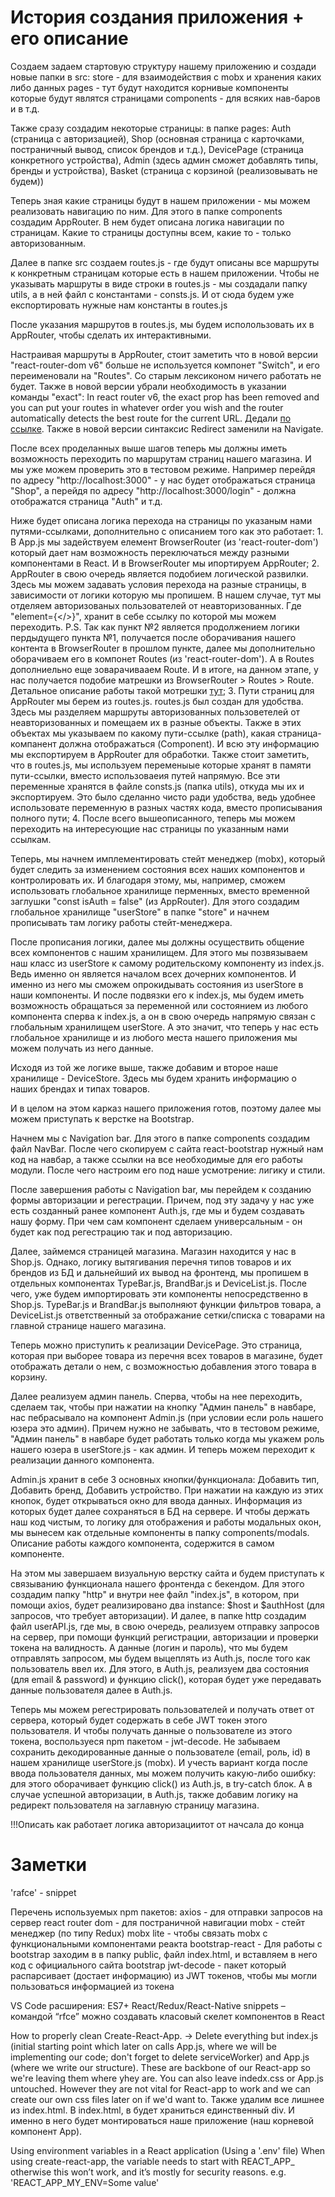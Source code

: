 # История создания приложения + его описание

Cоздаем задаем стартовую структуру нашему приложению и создади новые папки в src:
    store - для взаимодействия с mobx и хранения каких либо данных
    pages - тут будут находится корнивые компоненты которые будут являтся страницами
    components - для всяких нав-баров и в т.д.

Также сразу создадим некоторые страницы:
    в папке pages: Auth (страница с авторизацией), Shop (основная страница с карточками, постраничный вывод, список брендов и т.д.), DevicePage (страница конкретного устройства), Admin (здесь админ сможет добавлять типы, бренды и устройства), Basket (страница с корзиной (реализовывать не будем))

Теперь зная какие страницы будут в нашем приложении - мы можем реализовать навигацию по ним. Для этого в папке components создадим AppRouter. В нем будет описана логика навигации по страницам. Какие то страницы доступны всем, какие то - только авторизованным.

Далее в папке src создаем routes.js - где будут описаны все маршруты к конкретным страницам которые есть в нашем приложении. Чтобы не указывать маршруты в виде строки в routes.js - мы создадали папку utils, а в ней файл с константами - consts.js. И от сюда будем уже експортировать нужные нам константы в routes.js

После указания маршрутов в routes.js, мы будем исполользовать их в AppRouter, чтобы сделать их интерактивными.

Настраивая маршруты в AppRouter, стоит заметить что в новой версии "react-router-dom v6" больше не используется компонет "Switch", и его переименовали на "Routes". Со старым лексиконом ничего работать не будет. Также в новой версии убрали необходимость в указании команды "exact": In react router v6, the exact prop has been removed and you can put your routes in whatever order you wish and the router automatically detects the best route for the current URL. Дедали [по ссылке](https://bobbyhadz.com/blog/react-export-switch-imported-as-switch-not-found). Также в новой версии синтаксис Redirect заменили на Navigate.

После всех проделанных выше шагов теперь мы должны иметь возможность переходить по маршрутам страниц нашего магазина. И мы уже можем проверить это в тестовом режиме. Например перейдя по адресу "http://localhost:3000" - у нас будет отображаться страница "Shop", а перейдя по адресу "http://localhost:3000/login" - должна отображатся страница "Auth" и т.д.

Ниже будет описана логика перехода на страницы по указаным нами путями-ссылками, дополнительно с описанием того как это работает:
    1. В App.js мы задействуем елемент BrowserRouter (из 'react-router-dom') который дает нам возможность переключаться между разными компонентами в React. И в BrowserRouter мы ипортируем AppRouter;
    2. AppRouter в свою очередь является подобием логической развилки. Здесь мы можем задавать условия перехода на разные страницы, в зависимости от логики которую мы пропишем. В нашем случае, тут мы отделяем авторизованых пользователей от неавторизованных. Где "element={</>}", хранит в себе ссылку по которой мы можем переходить. P.S. Так как пункт №2 является продолжением логики пердыдущего пункта №1, получается после оборачивания нашего контента в BrowserRouter в прошлом пункте, далее мы дополнительно оборачиваем его в компонет Routes (из 'react-router-dom'). А в Routes дополниельно еще зоварачивааем Route. И в итоге, на данном этапе, у нас получается подобие матрешки из BrowserRouter > Routes > Route. Детальное описание работы такой мотрешки [тут](https://www.w3schools.com/react/react_router.asp);
    3. Пути страниц для AppRouter мы берем из routes.js. routes.js был создан для удобства. Здесь мы разделяем маршруты авторизованных пользоветелей от неавторизованных и помещаем их в разные объекты. Также в этих объектах мы указываем по какому пути-ссылке (path), какая страница-компанент должна отображаться (Component). И всю эту информацию мы експортируем в AppRouter для обработки. Также стоит заметить, что в routes.js, мы используем переменыые которые хранят в памяти пути-ссылки, вместо использоваеия путей напрямую. Все эти переменные хранятся в файле consts.js (папка utils), откуда мы их и экспортируем. Это было сделанно чисто ради удобства, ведь удобнее использовате переменную в разных частях кода, вместо прописывания полного пути;
    4. После всего вышеописанного, теперь мы можем переходить на интересующие нас страницы по указанным нами ссылкам.

Теперь, мы начнем имплементировать стейт менеджер (mobx), который будет следить за изменением состояния всех наших компонентов и контролировать их. И благодаря этому, мы, например, сможем использовать глобальное хранилище перменных, вместо временной заглушки "const isAuth = false" (из AppRouter). Для этого создадим глобальное хранилище "userStore" в папке "store" и начнем прописывать там логику работы стейт-менеджера.

После прописания логики, далее мы должны осуществить общение всех компонентов с нашим хранилищем. Для этого мы позвязываем наш класс из userStore к самому родительскому компоненту из index.js. Ведь именно он является началом всех дочерних компонентов. И именно из него мы сможем опрокидывать состояния из userStore в наши компоненты. И после подвязки его к index.js, мы будем иметь возможность обращаться за переменной или состоянием из любого компонента сперва к index.js, а он в свою очередь напрямую связан с глобальным хранилищем userStore. А это значит, что теперь у нас есть глобальное хранилище и из любого места нашего приложения мы можем получать из него данные.

Исходя из той же логике выше, также добавим и второе наше хранилище - DeviceStore. Здесь мы будем хранить информацию о наших брендах и типах товаров.

И в целом на этом карказ нашего приложения готов, поэтому далее мы можем приступать к верстке на Bootstrap.

Начнем мы с Navigation bar. Для этого в папке components создадим файл NavBar. После чего скопируем с сайта react-bootstrap нужный нам код на навбар, а также ссылки на все необходимые для его работы модули. После чего настроим его под наше усмотрение: лигику и стили.

После завершения работы с Navigation bar, мы перейдем к созданию формы авторизации и регестрации. Причем, под эту задачу у нас уже есть созданный ранее компонент Auth.js, где мы и будем создавать нашу форму. При чем сам компонент сделаем универсальным - он будет как под регестрацию так и под авторизацию.

Далее, займемся страницей магазина. Магазин находится у нас в Shop.js. Однако, логику вытягивания перечня типов товаров и их брендов из БД и дальнейший их вывод на фронтенд, мы пропишем в отдельных компонентах TypeBar.js, BrandBar.js и DeviceList.js. После чего, уже будем импортировать эти компоненты непосредственно в Shop.js. TypeBar.js и BrandBar.js выполняют функции фильтров товара, а DeviceList.js ответственный за отображание сетки/списка с товарами на главной странице нашего магазина.

Теперь можно приступить к реализации DevicePage. Это страница, которая при выборее товара из перечня всех товаров в магазине, будет отображать детали о нем, с возможностью добавления этого товара в корзину.

Далее реализуем админ панель. Сперва, чтобы на нее переходить, сделаем так, чтобы при нажатии на кнопку "Админ панель" в навбаре, нас пебрасывало на компонент Admin.js (при условии если роль нашего юзера это админ). Причем нужно не забывать, что в тестовом режиме, "Админ панель" в навбаре будет работать только когда мы укажем роль нашего юзера в userStore.js - как админ. И теперь можем переходит к реализации данного компонента.

Admin.js хранит в себе 3 основных кнопки/функционала: Добавить тип, Добавить бренд, Добавить устройство. При нажатии на каждую из этих кнопок, будет открываться окно для ввода данных. Информация из которых будет далее сохраняться в БД на сервере. И чтобы держать наш код чистым, то логику для отображения и работы модальных окон, мы вынесем как отдельные компоненты в папку components/modals. Описание работы каждого компонента, содержится в самом компоненте.

На этом мы завершаем визуальную верстку сайта и будем приступать к связыванию функционала нашего фронтенда с бекендом. Для этого создадим папку "http" и внутри нее файл "index.js", в котором, при помощи axios, будет реализировано два instance: $host и $authHost (для запросов, что требует авторизации). И далее, в папке http создадим файл userAPI.js, где мы, в свою очередь, реализуем отправку запросов на сервер, при помощи функций регистрации, авторизации и проверки токена на валидность. А данные (логин и пароль), что мы будем отправлять запросом, мы будем выцеплять из Auth.js, после того как пользователь ввел их. Для этого, в Auth.js, реализуем два состояния (для email & password) и функцию click(), которая будет уже передавать данные пользователя далее в Auth.js.

Теперь мы можем регестрировать пользователей и получать ответ от сервера, который будет содержать в себе JWT токен этого пользователя. И чтобы получать данные о пользователе из этого токена, воспользуеся npm пакетом - jwt-decode. Не забываем сохранить декодированные данные о пользователе (email, роль, id) в нашем хранилище userStore.js (mobx). И учесть вариант когда после ввода пользователя данных, мы можем получить какую-либо ошибку: для этого оборачивает функцию click() из Auth.js, в try-catch блок. А в случае успешной авторизации, в Auth.js, также добавим логику на редирект пользователя на заглавную страницу магазина.

!!!Описать как работает логика авторизациитот от начсала до конца  
# Заметки

'rafce' - snippet

Перечень используемых npm пакетов:
    axios - для отправки запросов на сервер
    react router dom - для постраничной навигации
    mobx - стейт менеджер (по типу Redux)
    mobx lite - чтобы связать mobx с функциональными компонентами реакта
    bootstrap-react - Для работы с bootstrap заходим в в папку public, файл index.html, и вставляем в него код с официального сайта bootstrap
    jwt-decode - пакет который распарсивает (достает информацию) из JWT токенов, чтобы мы могли пользоваться информацией из токена

VS Code расширения:
    ES7+ React/Redux/React-Native snippets – командой “rfce” можно создавать класовый скелет компонентов в React

How to properly clean Create-React-App. -> Delete everything but index.js (initial starting point which later on calls App.js, where we will be implementing our code; don't forget to delete serviceWorker) and App.js (where we write our structure). These are backbone of our React-app so we're leaving them where yhey are. You can also leave indedx.css or App.js untouched. However they are not vital for React-app to work and we can create our own css files later on if we'd want to. Также удалим все лишнее из index.html. В index.html, в <body> будет храниться единственный div. И именно в него будет монтироваться наше приложение (наш корневой компонент App).

Using environment variables in a React application (Using a '.env' file)
When using create-react-app, the variable needs to start with REACT_APP_ otherwise this won’t work, and it’s mostly for security reasons. e.g. 'REACT_APP_MY_ENV=Some value'
